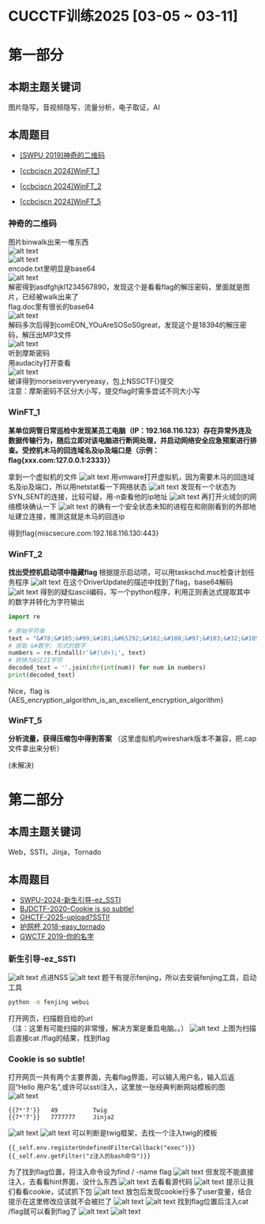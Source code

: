# CUCCTF训练2025 [03-05 ~ 03-11]
# 第一部分
## 本期主题关键词
图片隐写，音视频隐写，流量分析，电子取证，AI
## 本周题目

- [[SWPU 2019]神奇的二维码](https://www.nssctf.cn/problem/39)

- [[ccbciscn 2024]WinFT_1](https://github.com/CTF-Archives/2024-ccbciscn/tree/main )

- [[ccbciscn 2024]WinFT_2](https://github.com/CTF-Archives/2024-ccbciscn/tree/main)

- [[ccbciscn 2024]WinFT_5](https://github.com/CTF-Archives/2024-ccbciscn/tree/main)
### 神奇的二维码
图片binwalk出来一堆东西<br>
![alt text](image.png)<br>
![alt text](image-1.png)<br>
encode.txt里明显是base64<br>
![alt text](image-2.png)<br>
解密得到asdfghjkl1234567890，发现这个是看看flag的解压密码，里面就是图片，已经被walk出来了<br>
flag.doc里有很长的base64<br>
![alt text](image-3.png)<br>
解码多次后得到comEON_YOuAreSOSoS0great，发现这个是18394的解压密码，解压出MP3文件<br>
![alt text](image-4.png)<br>
听到摩斯密码<br>
用audacity打开查看<br>
![alt text](image-5.png)<br>
破译得到morseisveryveryeasy，包上NSSCTF{}提交<br>
注意：摩斯密码不区分大小写，提交flag时需多尝试不同大小写<br>

### WinFT_1
**某单位网管日常巡检中发现某员工电脑（IP：192.168.116.123）存在异常外连及数据传输行为，随后立即对该电脑进行断网处理，并启动网络安全应急预案进行排查。受控机木马的回连域名及ip及端口是（示例：flag{xxx.com:127.0.0.1:2333}）**

拿到一个虚拟机的文件
![alt text](image-6.png)
用vmware打开虚拟机，因为需要木马的回连域名及ip及端口，所以用netstat看一下网络状态
![alt text](image-7.png)
发现有一个状态为SYN_SENT的连接，比较可疑，用-n查看他的ip地址
![alt text](image-8.png)
再打开火绒剑的网络模块确认一下
![alt text](image-9.png)
的确有一个安全状态未知的进程在和刚刚看到的外部地址建立连接，推测这就是木马的回连ip

得到flag{miscsecure.com:192.168.116.130:443}

### WinFT_2
**找出受控机启动项中隐藏flag**
根据提示启动项，可以用taskschd.msc检查计划任务程序
![alt text](image-11.png)
在这个DriverUpdate的描述中找到了flag，base64解码
![alt text](image-10.png)
得到的疑似ascii编码，写一个python程序，利用正则表达式提取其中的数字并转化为字符输出
```python
import re

# 原始字符串
text = "&#78;&#105;&#99;&#101;&#65292;&#102;&#108;&#97;&#103;&#32;&#105;&#115;&#32;&#123;&#65;&#69;&#83;&#95;&#101;&#110;&#99;&#114;&#121;&#112;&#116;&#105;&#111;&#110;&#95;&#97;&#108;&#103;&#111;&#114;&#105;&#116;&#104;&#109;&#95;&#105;&#115;&#95;&#97;&#110;&#95;&#101;&#120;&#99;&#101;&#108;&#108;&#101;&#110;&#116;&#95;&#101;&#110;&#99;&#114;&#121;&#112;&#116;&#105;&#111;&#110;&#95;&#97;&#108;&#103;&#111;&#114;&#105;&#116;&#104;&#109;&#125;"
# 提取 &#数字; 形式的数字
numbers = re.findall(r'&#(\d+);', text)
# 转换为ASCII字符
decoded_text = ''.join(chr(int(num)) for num in numbers)
print(decoded_text)
```
Nice，flag is {AES_encryption_algorithm_is_an_excellent_encryption_algorithm}

### WinFT_5
**分析流量，获得压缩包中得到答案**
（这里虚拟机内wireshark版本不兼容，把.cap文件拿出来分析）

(未解决)
# 第二部分
## 本周主题关键词

Web，SSTI，Jinja，Tornado

## 本周题目
- [SWPU-2024-新生引导-ez_SSTI  ](https://www.nssctf.cn/problem/5808)
- [BJDCTF-2020-Cookie is so subtle! ](https://www.nssctf.cn/problem/716)
- [GHCTF-2025-upload?SSTI!](https://www.nssctf.cn/contest/710/)
- [护网杯 2018-easy_tornado](https://www.nssctf.cn/problem/175)
- [GWCTF 2019-你的名字 ](https://www.nssctf.cn/problem/259)

### 新生引导-ez_SSTI
![alt text](image-12.png)
点进NSS
![alt text](image-13.png)
题干有提示fenjing，所以去安装fenjing工具，启动工具
```bash
python -m fenjing webui
```
打开网页，扫描题目给的url<br>
（注：这里有可能扫描的非常慢，解决方案是重启电脑。。）
![alt text](image-14.png)
上图为扫描后直接cat /flag的结果，找到flag

### Cookie is so subtle!
打开网页一共有两个主要界面，先看flag界面，可以输入用户名，输入后返回“Hello 用户名”,或许可以ssti注入，这里放一张经典判断网站模板的图
![alt text](image-17.png)
```
{{7*'7'}}   49          Twig
{{7*'7'}}   7777777     Jinja2
```
![alt text](image-18.png)
![alt text](image-19.png)
可以判断是twig框架，去找一个注入twig的模板
```
{{_self.env.registerUndefinedFilterCallback("exec")}}{{_self.env.getFilter("z注入的bash命令")}}
```
为了找到flag位置，将注入命令设为find / -name flag
![alt text](image-20.png)
但发现不能直接注入，去看看hint界面，没什么东西
![alt text](image-15.png)
去看看源代码
![alt text](image-21.png)
提示让我们看看cookie，试试抓下包
![alt text](image-22.png)
放包后发现cookie行多了user变量，结合提示在这里修改应该就不会被拦了
![alt text](image-23.png)
![alt text](image-24.png)
找到flag位置后注入cat /flag就可以看到flag了
![alt text](image-25.png)
![alt text](image-26.png)
